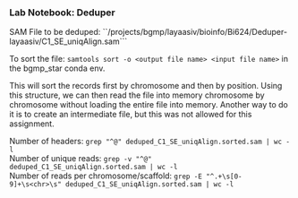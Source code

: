 ### Lab Notebook: Deduper

SAM File to be deduped: ``/projects/bgmp/layaasiv/bioinfo/Bi624/Deduper-layaasiv/C1_SE_uniqAlign.sam```

To sort the file: ```samtools sort -o <output file name> <input file name>``` in the bgmp_star conda env.

This will sort the records first by chromosome and then by position. Using this structure, we can then read the file into memory chromosome by chromosome without loading the entire file into memory. Another way to do it is to create an intermediate file, but this was not allowed for this assignment.

Number of headers: ```grep "^@" deduped_C1_SE_uniqAlign.sorted.sam | wc -l``` \
Number of unique reads: ```grep -v "^@" deduped_C1_SE_uniqAlign.sorted.sam | wc -l``` \
Number of reads per chromosome/scaffold: ```grep -E "^.+\s[0-9]+\s<chr>\s" deduped_C1_SE_uniqAlign.sorted.sam | wc -l```